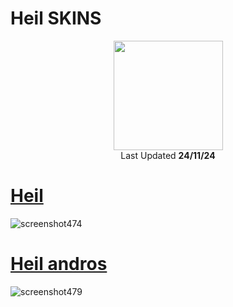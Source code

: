 # Heil SKINS
<p align="center">
  <a href="https://osu.ppy.sh/users/20269653">
  <img src="https://a.ppy.sh/20269653"  
       width="175"
       height="175"></a>

<br>
Last Updated <b>24/11/24</b>
</p>

# [Heil](https://drive.google.com/file/d/1IWsF4kvYMUkZOW8xNKcPjpYLi-Q-3Fok/view?usp=drive_link&export=download)
![screenshot474](https://github.com/user-attachments/assets/2edfdc32-dbf2-462a-adfb-f74ab628dc31)



# [Heil andros](https://drive.google.com/file/d/1ox8Zl17ZHfcMJZJSieeThY0DXJXtk99b/view?usp=sharing)
![screenshot479](https://github.com/user-attachments/assets/4b0ff143-a30c-4f72-9a00-8843c712ab0b)



